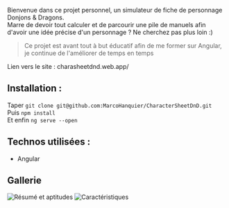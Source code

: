 Bienvenue dans ce projet personnel, un simulateur de fiche de personnage Donjons & Dragons.  
Marre de devoir tout calculer et de parcourir une pile de manuels afin d'avoir une idée précise d'un personnage ? Ne cherchez pas plus loin :)

>Ce projet est avant tout à but éducatif afin de me former sur Angular, je continue de l'améliorer de temps en temps

Lien vers le site : charasheetdnd.web.app/

## Installation : 

Taper `git clone git@github.com:MarcoHanquier/CharacterSheetDnD.git`  
Puis `npm install`  
Et enfin `ng serve --open`

## Technos utilisées : 
- Angular


## Gallerie
![Résumé et aptitudes](https://i.imgur.com/LCvhhGS.png)
![Caractéristiques](https://i.imgur.com/qMtD3DO.png)
